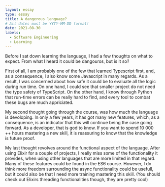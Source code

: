 ```yaml
---
layout: essay
type: essay
title: A dangerous language?
# All dates must be YYYY-MM-DD format!
date: 2021-08-30
labels:
  - Software Engineering
  - Learning
---
```

Before I sat down learning the language, I had a few thoughts on what to expect. From what I heard it could be dangouros, but is it so? 

First of all, I am probably one of the few that learned Typescript first, and, as a consequence, I also know some Javascript in many regards. As a result, I was concerned about how safe it could be to evaluate all the logic during run time. On one hand, I could see that smaller project do not need the type safety of TypeScript. On the other hand, I know through Python that run-time errors can be really hard to find, and every tool to combat these bugs are much appriciated. 

My second thought going through the course, was how much the language is devoloping. In only a few years, it has got many new features, which, as a consequence, is an indicator that this will continue being the case going forward. As a developer, that is god to know. If you want to spend 10 000 ++ hours mastering a new skill, it is reassuring to know that the knowledge is future proof. 

My last thought revolves around the functional aspect of the language. After using Elixir for a couple of projects, I really miss some of the functionality it provides, when using other languages that are more limited in that regard. Many of these features could be found in the ES6 course. However, I do think more freedom surrounding the async functionality could be usefull, but it could also be that I need more training mastering this skill. (You should check out Elixirs threading functionalities though, they are pretty cool)


